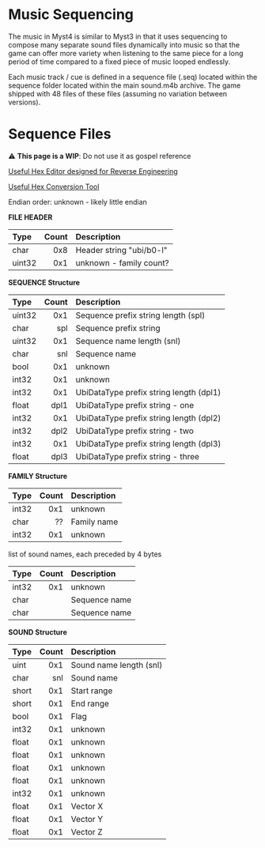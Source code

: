 # Music Sequencing

The music in Myst4 is similar to Myst3 in that it uses sequencing to compose many separate sound files dynamically into music so that the game can offer more variety when listening to the same piece for a long period of time compared to a fixed piece of music looped endlessly.

Each music track / cue is defined in a sequence file (.seq) located within the sequence folder located within the main sound.m4b archive.
The game shipped with 48 files of these files (assuming no variation between versions).

# Sequence Files
:warning: **This page is a WIP**: Do not use it as gospel reference 

[Useful Hex Editor designed for Reverse Engineering](https://web.imhex.werwolv.net/)

[Useful Hex Conversion Tool](https://www.scadacore.com/tools/programming-calculators/online-hex-converter/)

Endian order: unknown - likely little endian

**FILE HEADER**

|  Type  | Count | Description |
| :----- | ----: | :---------- |
| char   |  0x8  | Header string "ubi/b0-l" |
| uint32 |  0x1  | unknown - family count? |


**SEQUENCE Structure**

|  Type  | Count | Description |
| :----- | ----: | :---------- |
| uint32 |  0x1  | Sequence prefix string length (spl) |
| char   |  spl  | Sequence prefix string |
| uint32 |  0x1  | Sequence name length (snl) |
| char   |  snl  | Sequence name |
| bool   |  0x1  | unknown |
| int32  |  0x1  | unknown |
| int32  |  0x1  | UbiDataType prefix string length (dpl1) |
| float  |  dpl1 | UbiDataType prefix string - one |
| int32  |  0x1  | UbiDataType prefix string length (dpl2) |
| int32  |  dpl2 | UbiDataType prefix string - two |
| int32  |  0x1  | UbiDataType prefix string length (dpl3) |
| float  |  dpl3 | UbiDataType prefix string - three |


**FAMILY Structure**

|  Type  | Count | Description |
| :----- | ----: | :---------- |
| int32  |  0x1  | unknown  |
| char   |  ??   | Family name |
| int32  |  0x1  | unknown |

list of sound names, each preceded by 4 bytes

|  Type  | Count | Description |
| :----- | ----: | :---------- |
| int32  |  0x1  | unknown |
| char   |       | Sequence name |
| char   |       | Sequence name |

**SOUND Structure**

|  Type  | Count | Description |
| :----- | ----: | :---------- |
| uint   |  0x1  | Sound name length (snl) |
| char   |  snl  | Sound name |
| short  |  0x1  | Start range |
| short  |  0x1  | End range |
| bool   |  0x1  | Flag |
| int32  |  0x1  | unknown  |
| float  |  0x1  | unknown |
| float  |  0x1  | unknown |
| float  |  0x1  | unknown |
| float  |  0x1  | unknown |
| int32  |  0x1  | unknown |
| float  |  0x1  | Vector X |
| float  |  0x1  | Vector Y |
| float  |  0x1  | Vector Z |